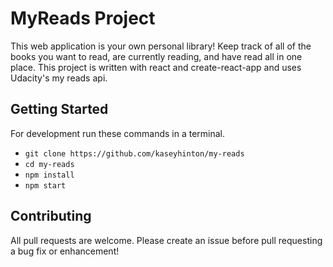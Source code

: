 # MyReads Project

This web application is your own personal library! Keep track of all of the books you want to read, are currently reading, and have read all in one place. This project is written with react and create-react-app and uses Udacity's my reads api.

## Getting Started

For development run these commands in a terminal.

- `git clone https://github.com/kaseyhinton/my-reads`
- `cd my-reads`
- `npm install`
- `npm start`

## Contributing

All pull requests are welcome. Please create an issue before pull requesting a bug fix or enhancement!
